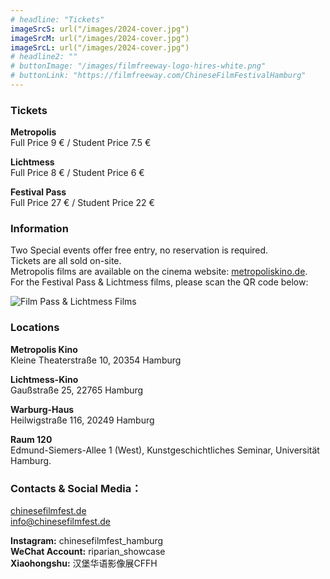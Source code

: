 ```yaml
---
# headline: "Tickets"
imageSrcS: url("/images/2024-cover.jpg")
imageSrcM: url("/images/2024-cover.jpg")
imageSrcL: url("/images/2024-cover.jpg")
# headline2: ""
# buttonImage: "/images/filmfreeway-logo-hires-white.png"
# buttonLink: "https://filmfreeway.com/ChineseFilmFestivalHamburg"
---
```

### Tickets

**Metropolis**<br>
Full Price 9 €  / Student  Price 7.5 €

**Lichtmess**<br>
Full Price 8 € / Student  Price 6 € 

**Festival Pass**<br>
Full Price 27 € / Student Price 22 €

### Information

Two Special events offer free entry, no reservation is required.<br>
Tickets are all sold on-site.<br>
Metropolis films are available on the cinema website: <a href="https://metropoliskino.de" target="_blank">metropoliskino.de</a>.<br>
For the Festival Pass & Lichtmess films, please scan the QR code below:
<div class="downloads">
    <img src="/images/film-Pass.jpg" alt="Film Pass & Lichtmess Films" style="max-width: 250px; margin: 0;"/>
</div>


### Locations

**Metropolis Kino**<br>
Kleine Theaterstraße 10,
20354 Hamburg

**Lichtmess-Kino**<br>
Gaußstraße 25, 22765 Hamburg

**Warburg-Haus**<br>
Heilwigstraße 116, 20249 Hamburg

**Raum 120**<br>
Edmund-Siemers-Allee 1 (West), 
Kunstgeschichtliches Seminar, Universität Hamburg.

### Contacts & Social Media：
<a href="https://www.chinesefilmfest.de" target="_blank">chinesefilmfest.de</a><br>
info@chinesefilmfest.de

**Instagram:** chinesefilmfest_hamburg<br>
**WeChat Account:** riparian_showcase<br>
**Xiaohongshu:** 汉堡华语影像展CFFH
<!-- 
### Program Archive

<div class="downloads">
    <a href="/assets/program-chinese-film-2024.pdf" download title="Click to download the Program 2024">
        <img src="/images/2024-cover.jpg" alt="Program-chinese-film-2024" style="max-width: 250px"/>
        <div class="overlay">
            <div class="text">Download</div>
        </div>
    </a>
    <a href="/assets/program-chinese-film-2023.pdf" download title="Click to download the Program 2023">
        <img src="/images/2023-cover.jpg" alt="Program-chinese-film-2023" style="max-width: 250px"/>
        <div class="overlay">
            <div class="text">Download</div>
        </div>
    </a>
</div> -->